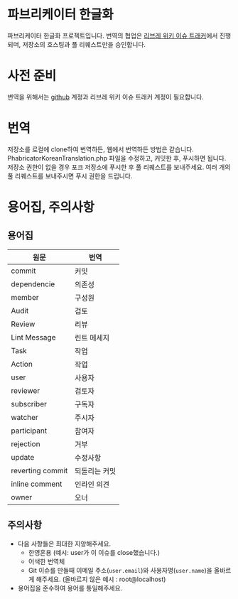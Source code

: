 # 파브리케이터 한글화

파브리케이터 한글화 프로젝트입니다. 번역의 협업은 [리브레 위키 이슈 트래커](https://issue.librewiki.net)에서 진행되며, 저장소의 호스팅과 풀 리퀘스트만을 승인합니다.

# 사전 준비

번역을 위해서는 [github](https://github.com) 계정과 리브레 위키 이슈 트래커 계정이 필요합니다.

# 번역

저장소를 로컬에 clone하여 번역하든, 웹에서 번역하든 방법은 같습니다. PhabricatorKoreanTranslation.php 파일을 수정하고, 커밋한 후, 푸시하면 됩니다. 저장소 권한이 없을 경우 포크 저장소에 푸시한 후 풀 리퀘스트를 보내주세요. 여러 개의 풀 리퀘스트를 보내주시면 푸시 권한을 드립니다.

# 용어집, 주의사항
## 용어집
| 원문             	| 번역          	|
|------------------	|---------------	|
| commit           	| 커밋          	|
| dependencie      	| 의존성        	|
| member           	| 구성원        	|
| Audit            	| 검토          	|
| Review           	| 리뷰          	|
| Lint Message     	| 린트 메세지   	|
| Task             	| 작업          	|
| Action           	| 작업          	|
| user             	| 사용자        	|
| reviewer         	| 검토자        	|
| subscriber       	| 구독자        	|
| watcher          	| 주시자        	|
| participant      	| 참여자        	|
| rejection        	| 거부          	|
| update           	| 수정사항      	|
| reverting commit 	| 되돌리는 커밋 	|
| inline comment   	| 인라인 의견   	|
| owner            	| 오너          	|

## 주의사항
 * 다음 사항들은 최대한 지양해주세요.
   * 한영혼용 (예시: user가 이 이슈를 close했습니다.)
   * 어색한 번역체
   * Git 이슈를 만들때 이메일 주소(```user.email```)와 사용자명(```user.name```)을 올바르게 해주세요. (올바르지 않은 예시 : root@localhost)
 * 용어집을 준수하여 용어를 통일해주세요.
